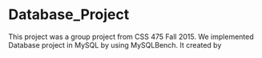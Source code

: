 # Database_Project
 
 This project was a group project from CSS 475 Fall 2015.
 We implemented Database project in MySQL by using MySQLBench.
 It created by 
 
